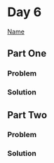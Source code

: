 # Day 6

[Name](https://adventofcode.com/2024/day/6)

## Part One

### Problem

### Solution

## Part Two

### Problem

### Solution

